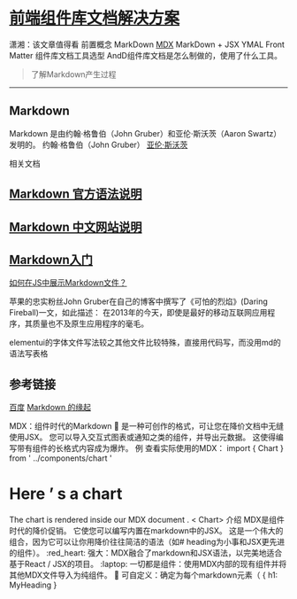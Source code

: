 # [前端组件库文档解决方案](https://blog.csdn.net/w20101310/article/details/124192282)
潇湘：该文章值得看
前置概念
MarkDown
[MDX](https://mdxjs.com/) MarkDown + JSX
YMAL Front Matter
组件库文档工具选型
AndD组件库文档是怎么制做的，使用了什么工具。

<!-- ————————————————
版权声明：本文为CSDN博主「一颗小行星!」的原创文章，遵循CC 4.0 BY-SA版权协议，转载请附上原文出处链接及本声明。
原文链接：https://blog.csdn.net/w20101310/article/details/124192282 -->
>了解Markdown产生过程
---
## Markdown 
Markdown 是由约翰·格鲁伯（John Gruber）和亚伦·斯沃茨（Aaron Swartz）发明的。
约翰·格鲁伯（John Gruber）
[亚伦·斯沃茨](http://www.aaronsw.com/)



相关文档
## [Markdown 官方语法说明](https://daringfireball.net/projects/markdown/)
## [Markdown 中文网站说明](http://markdown.p2hp.com/)
## [Markdown入门](http://markdown.p2hp.com/getting-started/)



[如何在JS中展示Markdown文件？](https://juejin.cn/post/7024033447190953997)

苹果的忠实粉丝John Gruber在自己的博客中撰写了《可怕的烈焰》(Daring Fireball)一文，如此描述： 在2013年的今天，即使是最好的移动互联网应用程序，其质量也不及原生应用程序的毫毛。

elementui的字体文件写法较之其他文件比较特殊，直接用代码写，而没用md的语法写表格


## 参考链接
[百度](https://baike.baidu.com/item/markdown/3245829?fr=aladdin)
[Markdown 的缘起](https://markdown.jianguoyun.com/1066.html)
 


MDX：组件时代的Markdown :rocket:
是一种可创作的格式，可让您在降价文档中无缝使用JSX。 您可以导入交互式图表或通知之类的组件，并导出元数据。 这使得编写带有组件的长格式内容成为爆炸。
例
查看实际使用的MDX：
import { Chart } from ' ../components/chart '
# Here ’ s a chart
The chart is rendered inside our MDX document .
< Chart>
介绍
MDX是组件时代的降价促销。 它使您可以编写内置在markdown中的JSX。 这是一个伟大的组合，因为它可以让你用降价往往简洁的语法（如# heading为小事和JSX更先进的组件）。
:red_heart: 强大：MDX融合了markdown和JSX语法，以完美地适合基于React / JSX的项目。
:laptop: 一切都是组件：使用MDX内部的现有组件并将其他MDX文件导入为纯组件。
:wrench: 可自定义：确定为每个markdown元素（ { h1: MyHeading }